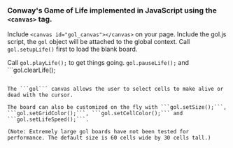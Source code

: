 ###  Conway's Game of Life implemented in JavaScript using the ```<canvas>``` tag.

Include ```<canvas id="gol_canvas"></canvas>``` on your page. 
Include the gol.js script, the ```gol``` object will be attached to
the global context.
Call ```gol.setupLife()``` first to load the blank board.

Call ```gol.playLife();``` to get things going. ```gol.pauseLife();``` and ```gol.clearLife();
``` are also included for convenience.

The ```gol``` canvas allows the user to select cells to make alive or dead with the cursor.

The board can also be customized on the fly with ```gol.setSize();```, ```gol.setGridColor();```, ```gol.setCellColor();``` and ```gol.setLifeSpeed();```.

(Note: Extremely large gol boards have not been tested for performance. The default size is 60 cells wide by 30 cells tall.) 
